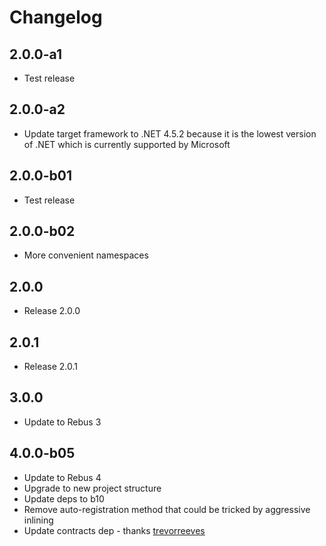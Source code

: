 # Changelog

## 2.0.0-a1

* Test release

## 2.0.0-a2

* Update target framework to .NET 4.5.2 because it is the lowest version of .NET which is currently supported by Microsoft

## 2.0.0-b01

* Test release

## 2.0.0-b02

* More convenient namespaces

## 2.0.0

* Release 2.0.0

## 2.0.1

* Release 2.0.1

## 3.0.0

* Update to Rebus 3

## 4.0.0-b05

* Update to Rebus 4
* Upgrade to new project structure
* Update deps to b10
* Remove auto-registration method that could be tricked by aggressive inlining
* Update contracts dep - thanks [trevorreeves]

[trevorreeves]: https://github.com/trevorreeves

